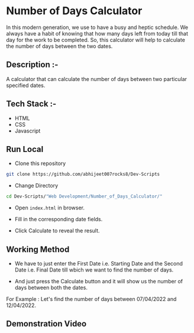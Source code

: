 # Number of Days Calculator

In this modern generation, we use to have a busy and heptic schedule. We always have a habit of knowing that how many days left from today till that day for the work to be completed. So, this calculator will help to calculate the number of days between the two dates.

## Description :-

A calculator that can calculate the number of days between two particular specified dates.

## Tech Stack :-

- HTML
- CSS
- Javascript

## Run Local

* Clone this repository

```bash
git clone https://github.com/abhijeet007rocks8/Dev-Scripts
```

* Change Directory

```bash
cd Dev-Scripts/"Web Development/Number_of_Days_Calculator/"
```

* Open `index.html` in browser.

* Fill in the corresponding date fields.

* Click Calculate to reveal the result.

## Working Method

* We have to just enter the First Date i.e. Starting Date and the Second Date i.e. Final Date till wbich we want to find the number of days.

* And just press the Calculate button and it will show us the number of days between both the dates.

For Example :
Let's find the number of days between 07/04/2022 and 12/04/2022.

## Demonstration Video

